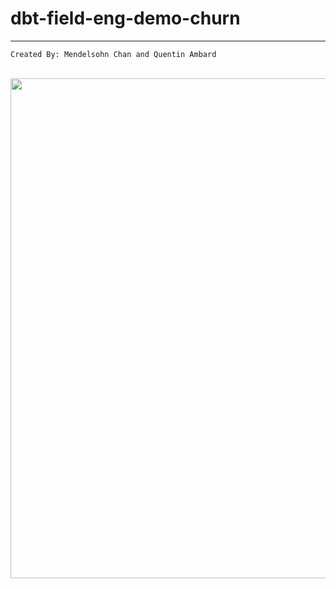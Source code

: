 # dbt-field-eng-demo-churn
---

```Created By: Mendelsohn Chan and Quentin Ambard```

<br>

<img src="https://mchanstorage2.blob.core.windows.net/mchan-images/databricksDbtHeader.png" width="800px" />